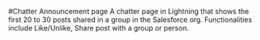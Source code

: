 #Chatter Announcement page
A chatter page in Lightning that shows the first 20 to 30 posts shared in a group in the Salesforce org. 
Functionalities include Like/Unlike, Share post with a group or person.

